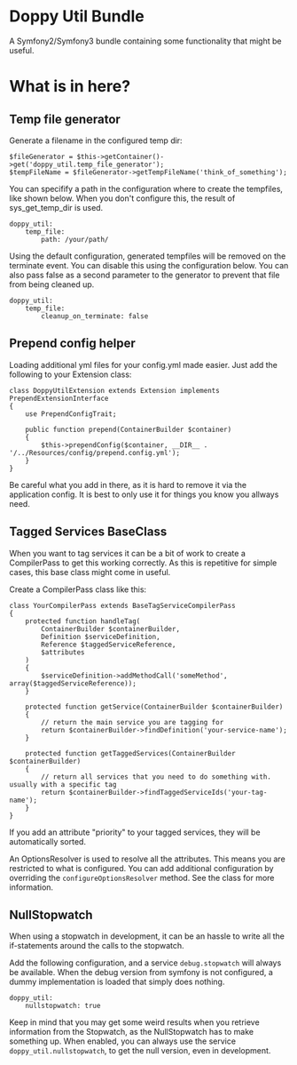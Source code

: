 # Doppy Util Bundle

A Symfony2/Symfony3 bundle containing some functionality that might be useful.

# What is in here?

## Temp file generator

Generate a filename in the configured temp dir:
````
$fileGenerator = $this->getContainer()->get('doppy_util.temp_file_generator');
$tempFileName = $fileGenerator->getTempFileName('think_of_something');
````

You can specifify a path in the configuration where to create the tempfiles, like shown below.
When you don't configure this, the result of sys_get_temp_dir is used.

````
doppy_util:
    temp_file:
        path: /your/path/
````

Using the default configuration, generated tempfiles will be removed on the terminate event. You can disable this using the configuration below.
You can also pass false as a second parameter to the generator to prevent that file from being cleaned up.
 
````
doppy_util:
    temp_file:
        cleanup_on_terminate: false
````

## Prepend config helper

Loading additional yml files for your config.yml made easier. Just add the following to your Extension class:

````
class DoppyUtilExtension extends Extension implements PrependExtensionInterface
{
    use PrependConfigTrait;

    public function prepend(ContainerBuilder $container)
    {
        $this->prependConfig($container, __DIR__ . '/../Resources/config/prepend.config.yml');
    }
}
````
Be careful what you add in there, as it is hard to remove it via the application config.
It is best to only use it for things you know you allways need.

## Tagged Services BaseClass

When you want to tag services it can be a bit of work to create a CompilerPass to get this working correctly.
As this is repetitive for simple cases, this base class might come in useful.

Create a CompilerPass class like this:

````
class YourCompilerPass extends BaseTagServiceCompilerPass
{
    protected function handleTag(
        ContainerBuilder $containerBuilder,
        Definition $serviceDefinition,
        Reference $taggedServiceReference,
        $attributes
    )
    {
        $serviceDefinition->addMethodCall('someMethod', array($taggedServiceReference));
    }

    protected function getService(ContainerBuilder $containerBuilder)
    {
        // return the main service you are tagging for
        return $containerBuilder->findDefinition('your-service-name');
    }

    protected function getTaggedServices(ContainerBuilder $containerBuilder)
    {
        // return all services that you need to do something with. usually with a specific tag
        return $containerBuilder->findTaggedServiceIds('your-tag-name');
    }
}
````

If you add an attribute "priority" to your tagged services, they will be automatically sorted.

An OptionsResolver is used to resolve all the attributes. This means you are restricted to what is configured.
You can add additional configuration by overriding the `configureOptionsResolver` method. See the class for more information.

## NullStopwatch

When using a stopwatch in development, it can be an hassle to write all the if-statements around the calls to the stopwatch.

Add the following configuration, and a service `debug.stopwatch` will always be available.
When the debug version from symfony is not configured, a dummy implementation is loaded that simply does nothing.

````
doppy_util:
    nullstopwatch: true
````

Keep in mind that you may get some weird results when you retrieve information from the Stopwatch, as the NullStopwatch has to make something up.
When enabled, you can always use the service `doppy_util.nullstopwatch`, to get the null version, even in development.
